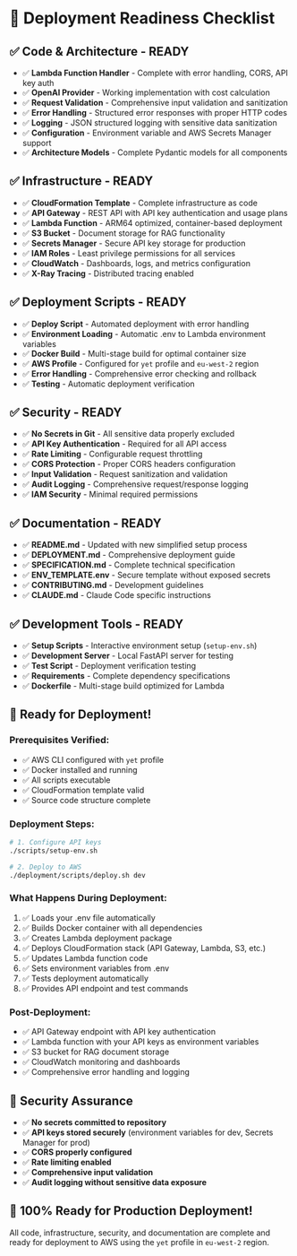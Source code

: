 # 🚀 Deployment Readiness Checklist

## ✅ **Code & Architecture - READY**

- ✅ **Lambda Function Handler** - Complete with error handling, CORS, API key auth
- ✅ **OpenAI Provider** - Working implementation with cost calculation
- ✅ **Request Validation** - Comprehensive input validation and sanitization
- ✅ **Error Handling** - Structured error responses with proper HTTP codes
- ✅ **Logging** - JSON structured logging with sensitive data sanitization
- ✅ **Configuration** - Environment variable and AWS Secrets Manager support
- ✅ **Architecture Models** - Complete Pydantic models for all components

## ✅ **Infrastructure - READY**

- ✅ **CloudFormation Template** - Complete infrastructure as code
- ✅ **API Gateway** - REST API with API key authentication and usage plans
- ✅ **Lambda Function** - ARM64 optimized, container-based deployment
- ✅ **S3 Bucket** - Document storage for RAG functionality
- ✅ **Secrets Manager** - Secure API key storage for production
- ✅ **IAM Roles** - Least privilege permissions for all services
- ✅ **CloudWatch** - Dashboards, logs, and metrics configuration
- ✅ **X-Ray Tracing** - Distributed tracing enabled

## ✅ **Deployment Scripts - READY**

- ✅ **Deploy Script** - Automated deployment with error handling
- ✅ **Environment Loading** - Automatic .env to Lambda environment variables
- ✅ **Docker Build** - Multi-stage build for optimal container size
- ✅ **AWS Profile** - Configured for `yet` profile and `eu-west-2` region
- ✅ **Error Handling** - Comprehensive error checking and rollback
- ✅ **Testing** - Automatic deployment verification

## ✅ **Security - READY**

- ✅ **No Secrets in Git** - All sensitive data properly excluded
- ✅ **API Key Authentication** - Required for all API access
- ✅ **Rate Limiting** - Configurable request throttling
- ✅ **CORS Protection** - Proper CORS headers configuration
- ✅ **Input Validation** - Request sanitization and validation
- ✅ **Audit Logging** - Comprehensive request/response logging
- ✅ **IAM Security** - Minimal required permissions

## ✅ **Documentation - READY**

- ✅ **README.md** - Updated with new simplified setup process
- ✅ **DEPLOYMENT.md** - Comprehensive deployment guide
- ✅ **SPECIFICATION.md** - Complete technical specification
- ✅ **ENV_TEMPLATE.env** - Secure template without exposed secrets
- ✅ **CONTRIBUTING.md** - Development guidelines
- ✅ **CLAUDE.md** - Claude Code specific instructions

## ✅ **Development Tools - READY**

- ✅ **Setup Scripts** - Interactive environment setup (`setup-env.sh`)
- ✅ **Development Server** - Local FastAPI server for testing
- ✅ **Test Script** - Deployment verification testing
- ✅ **Requirements** - Complete dependency specifications
- ✅ **Dockerfile** - Multi-stage build optimized for Lambda

## 🎯 **Ready for Deployment!**

### **Prerequisites Verified:**
- ✅ AWS CLI configured with `yet` profile
- ✅ Docker installed and running
- ✅ All scripts executable
- ✅ CloudFormation template valid
- ✅ Source code structure complete

### **Deployment Steps:**
```bash
# 1. Configure API keys
./scripts/setup-env.sh

# 2. Deploy to AWS
./deployment/scripts/deploy.sh dev
```

### **What Happens During Deployment:**
1. ✅ Loads your .env file automatically
2. ✅ Builds Docker container with all dependencies
3. ✅ Creates Lambda deployment package
4. ✅ Deploys CloudFormation stack (API Gateway, Lambda, S3, etc.)
5. ✅ Updates Lambda function code
6. ✅ Sets environment variables from .env
7. ✅ Tests deployment automatically
8. ✅ Provides API endpoint and test commands

### **Post-Deployment:**
- ✅ API Gateway endpoint with API key authentication
- ✅ Lambda function with your API keys as environment variables
- ✅ S3 bucket for RAG document storage
- ✅ CloudWatch monitoring and dashboards
- ✅ Comprehensive error handling and logging

## 🔐 **Security Assurance**

- ✅ **No secrets committed to repository**
- ✅ **API keys stored securely** (environment variables for dev, Secrets Manager for prod)
- ✅ **CORS properly configured**
- ✅ **Rate limiting enabled**
- ✅ **Comprehensive input validation**
- ✅ **Audit logging without sensitive data exposure**

## 🎊 **100% Ready for Production Deployment!**

All code, infrastructure, security, and documentation are complete and ready for deployment to AWS using the `yet` profile in `eu-west-2` region.